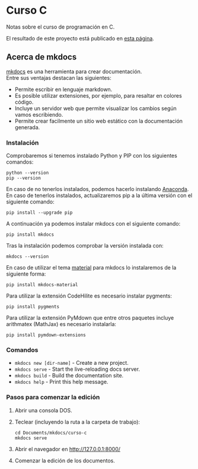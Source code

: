 # Curso C

Notas sobre el curso de programación en C.

El resultado de este proyecto está publicado en [esta página](http://cuartas.es/c).

## Acerca de mkdocs

[mkdocs](http://www.mkdocs.org) es una herramienta para crear documentación.  
Entre sus ventajas destacan las siguientes:

* Permite escribir en lenguaje markdown.
* Es posible utilizar extensiones, por ejemplo, para resaltar en colores código.
* Incluye un servidor web que permite visualizar los cambios según vamos escribiendo.
* Permite crear facilmente un sitio web estático con la documentación generada.

### Instalación

Comprobaremos si tenemos instalado Python y PIP con los siguientes comandos:

	python --version
	pip --version

En caso de no tenerlos instalados, podemos hacerlo instalando [Anaconda](https://anaconda.org/). En caso de tenerlos instalados, actualizaremos pip a la última versión con el siguiente comando:

	pip install --upgrade pip

A continuación ya podemos instalar mkdocs con el siguiente comando:

	pip install mkdocs

Tras la instalación podemos comprobar la versión instalada con:

	mkdocs --version 

En caso de utilizar el tema [material](https://squidfunk.github.io/mkdocs-material/) para mkdocs lo instalaremos de la siguiente forma:

	pip install mkdocs-material

Para utilizar la extensión CodeHilite es necesario instalar pygments:

	pip install pygments

Para utilizar la extensión PyMdown que entre otros paquetes incluye arithmatex (MathJax) es necesario instalarla:

	pip install pymdown-extensions

### Comandos

* `mkdocs new [dir-name]` - Create a new project.
* `mkdocs serve` - Start the live-reloading docs server.
* `mkdocs build` - Build the documentation site.
* `mkdocs help` - Print this help message.

### Pasos para comenzar la edición

1. 	Abrir una consola DOS.
2. 	Teclear (incluyendo la ruta a la carpeta de trabajo):  

		cd Documents/mkdocs/curso-c
		mkdocs serve

3.  Abrir el navegador en http://127.0.0.1:8000/
4.  Comenzar la edición de los documentos.